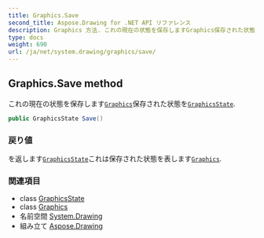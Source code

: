 ```yaml
---
title: Graphics.Save
second_title: Aspose.Drawing for .NET API リファレンス
description: Graphics 方法. これの現在の状態を保存しますGraphics保存された状態をGraphicsState.
type: docs
weight: 690
url: /ja/net/system.drawing/graphics/save/
---
```

## Graphics.Save method

これの現在の状態を保存します[`Graphics`](../)保存された状態を[`GraphicsState`](../../../system.drawing.drawing2d/graphicsstate/).

```csharp
public GraphicsState Save()
```

### 戻り値

を返します[`GraphicsState`](../../../system.drawing.drawing2d/graphicsstate/)これは保存された状態を表します[`Graphics`](../).

### 関連項目

* class [GraphicsState](../../../system.drawing.drawing2d/graphicsstate/)
* class [Graphics](../)
* 名前空間 [System.Drawing](../../graphics/)
* 組み立て [Aspose.Drawing](../../../)


